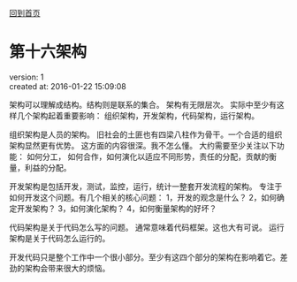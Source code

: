 [回到首页](/)

# 第十六架构

  version:  1  
  created at: 2016-01-22 15:09:08   

  架构可以理解成结构。结构则是联系的集合。
  架构有无限层次。 
  实际中至少有这样几个架构起着重要影响： 组织架构，开发架构，代码架构，运行架构。 

  组织架构是人员的架构。
  旧社会的土匪也有四梁八柱作为骨干。一个合适的组织架构显然更有优势。 这方面的内容很深。我不怎么懂。
  大约需要至少关注以下功能： 如何分工， 如何合作，如何演化以适应不同形势，责任的分配，贡献的衡量，利益的分配。

  开发架构是包括开发，测试，监控，运行，统计一整套开发流程的架构。
  专注于如何开发这个问题。有几个相关的核心问题：
  1，开发的观念是什么？
  2，如何确定开发架构？
  3，如何演化架构？
  4，如何衡量架构的好坏？

  代码架构是关于代码怎么写的问题。 通常意味着代码框架。这也大有可说。
  运行架构是关于代码怎么运行的。


  开发代码只是整个工作中一个很小部分。至少有这四个部分的架构在影响着它。差劲的架构会带来很大的烦恼。


